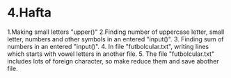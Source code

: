 # 4.Hafta
1.Making small letters "upper()"
2.Finding number of  uppercase letter, small letter, numbers and other symbols in an entered "input()".
3. Finding sum of numbers in an entered "input()".
4. In file "futbolcular.txt", writing lines which starts with vowel letters in another file.
5. The file "futbolcular.txt" includes lots of foreign character, so make reduce them and save abother file.
